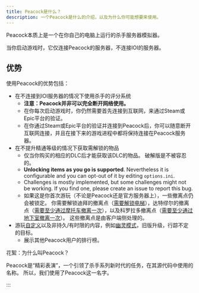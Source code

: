 ```yaml
---
title: Peacock是什么？
description: 一个Peacock是什么的介绍，以及为什么你可能想要来使用。
---
```


Peacock本质上是一个在你自己的电脑上运行的杀手服务器模拟器。

当你启动游戏时，它仅连接Peacock的服务器，不连接IOI的服务器。

## 优势

使用Peacock的优势包括：

-   在不连接到IOI服务器的情况下使用杀手的评分系统
    -   **注意：Peacock并非可以完全断开网络使用。**
    -   在你每次启动游戏时，你仍然需要首先连接到互联网，来通过Steam或Epic平台的验证。
    -   在你通过Steam或Epic平台的验证并连接到Peacock后，你可以随意断开互联网连接，并且在接下来的游戏进程中都将保持连接在Peacock服务器。
-   在不提升精通等级的情况下获取需解锁的物品
    -   仅当你购买的相应的DLC后才能获取该DLC的物品。 破解版是不被容忍的。
    -   **Unlocking items as you go is supported**. Nevertheless it is configurable and you can opt-out of it by editing `options.ini`.
    -   Challenges is mostly implemented, but some challenges might not be working. If you find one, please create an issue to report this bug.
    -   如果这是你首次游玩（不论是Peacock还是官方服务器上），一些撤离点仍会被锁定。 你需要解锁迪拜的撤离点（[需要解锁电梯](https://youtu.be/IEQgRQyQRf8)），达特缪尔的撤离点（[需要至少通过摩托车撤离一次](https://youtu.be/AJtJZe9jEi8?t=151)），以及科罗拉多撤离点（[需要至少通过地下室撤离一次](https://youtu.be/3XKWHrKpXwk?t=140)）。 这些撤离点是由客户端侧处理的。
-   游玩[自定义](../custom-content.md)以及非持久/有时限的内容，例如[幽灵模式](../ghost-mode)，旧版升级，行踪不定的目标。
    -   展示其他Peacock用户的排行榜。

花絮：为什么叫Peacock？

Peacock是“精彩表演”，一个引领了杀手系列新时代的任务，在其源代码中使用的名称。 所以，我们使用了Peacock这一名字。

:::
